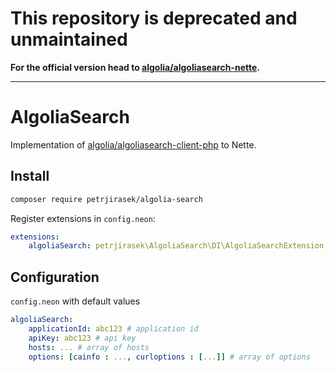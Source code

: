 # This repository is deprecated and unmaintained

**For the official version head to [algolia/algoliasearch-nette](https://github.com/algolia/algoliasearch-nette).**

***

# AlgoliaSearch

Implementation of [algolia/algoliasearch-client-php](https://github.com/algolia/algoliasearch-client-php) to Nette.


## Install

```sh
composer require petrjirasek/algolia-search
```

Register extensions in `config.neon`:

```yaml
extensions:
    algoliaSearch: petrjirasek\AlgoliaSearch\DI\AlgoliaSearchExtension
```


## Configuration

`config.neon` with default values

```yaml
algoliaSearch:
    applicationId: abc123 # application id
    apiKey: abc123 # api key
    hosts: ... # array of hosts
    options: [cainfo : ..., curloptions : [...]] # array of options
```
